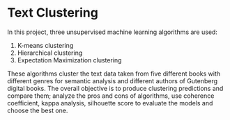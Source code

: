 # Text Clustering
 
In this project, three unsupervised machine learning algorithms are used:
1. K-means clustering
2. Hierarchical clustering 
3. Expectation Maximization clustering

These algorithms cluster the text data taken from five different books with different genres for semantic analysis and different authors of Gutenberg digital books.
The overall objective is to produce clustering predictions and compare them; analyze the pros and cons of algorithms, use coherence coefficient, kappa analysis, silhouette score to evaluate the models and choose the best one.
#
